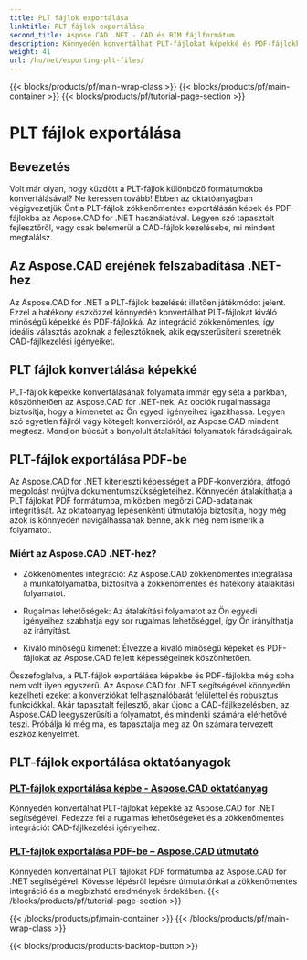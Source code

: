 ```yaml
---
title: PLT fájlok exportálása
linktitle: PLT fájlok exportálása
second_title: Aspose.CAD .NET - CAD és BIM fájlformátum
description: Könnyedén konvertálhat PLT-fájlokat képekké és PDF-fájlokká az Aspose.CAD for .NET segítségével. Fedezze fel a zökkenőmentes integrációt és a CAD-fájlkezelés rugalmas lehetőségeit.
weight: 41
url: /hu/net/exporting-plt-files/
---
```


{{< blocks/products/pf/main-wrap-class >}}
{{< blocks/products/pf/main-container >}}
{{< blocks/products/pf/tutorial-page-section >}}

# PLT fájlok exportálása


## Bevezetés

Volt már olyan, hogy küzdött a PLT-fájlok különböző formátumokba konvertálásával? Ne keressen tovább! Ebben az oktatóanyagban végigvezetjük Önt a PLT-fájlok zökkenőmentes exportálásán képek és PDF-fájlokba az Aspose.CAD for .NET használatával. Legyen szó tapasztalt fejlesztőről, vagy csak belemerül a CAD-fájlok kezelésébe, mi mindent megtalálsz.

## Az Aspose.CAD erejének felszabadítása .NET-hez

Az Aspose.CAD for .NET a PLT-fájlok kezelését illetően játékmódot jelent. Ezzel a hatékony eszközzel könnyedén konvertálhat PLT-fájlokat kiváló minőségű képekké és PDF-fájlokká. Az integráció zökkenőmentes, így ideális választás azoknak a fejlesztőknek, akik egyszerűsíteni szeretnék CAD-fájlkezelési igényeiket.

## PLT fájlok konvertálása képekké

PLT-fájlok képekké konvertálásának folyamata immár egy séta a parkban, köszönhetően az Aspose.CAD for .NET-nek. Az opciók rugalmassága biztosítja, hogy a kimenetet az Ön egyedi igényeihez igazíthassa. Legyen szó egyetlen fájlról vagy kötegelt konverzióról, az Aspose.CAD mindent megtesz. Mondjon búcsút a bonyolult átalakítási folyamatok fáradságainak.

## PLT-fájlok exportálása PDF-be

Az Aspose.CAD for .NET kiterjeszti képességeit a PDF-konverzióra, átfogó megoldást nyújtva dokumentumszükségleteihez. Könnyedén átalakíthatja a PLT fájlokat PDF formátumba, miközben megőrzi CAD-adatainak integritását. Az oktatóanyag lépésenkénti útmutatója biztosítja, hogy még azok is könnyedén navigálhassanak benne, akik még nem ismerik a folyamatot.

### Miért az Aspose.CAD .NET-hez?

- Zökkenőmentes integráció: Az Aspose.CAD zökkenőmentes integrálása a munkafolyamatba, biztosítva a zökkenőmentes és hatékony átalakítási folyamatot.
  
- Rugalmas lehetőségek: Az átalakítási folyamatot az Ön egyedi igényeihez szabhatja egy sor rugalmas lehetőséggel, így Ön irányíthatja az irányítást.

- Kiváló minőségű kimenet: Élvezze a kiváló minőségű képeket és PDF-fájlokat az Aspose.CAD fejlett képességeinek köszönhetően.

Összefoglalva, a PLT-fájlok exportálása képekbe és PDF-fájlokba még soha nem volt ilyen egyszerű. Az Aspose.CAD for .NET segítségével könnyedén kezelheti ezeket a konverziókat felhasználóbarát felülettel és robusztus funkciókkal. Akár tapasztalt fejlesztő, akár újonc a CAD-fájlkezelésben, az Aspose.CAD leegyszerűsíti a folyamatot, és mindenki számára elérhetővé teszi. Próbálja ki még ma, és tapasztalja meg az Ön számára tervezett eszköz kényelmét.
## PLT-fájlok exportálása oktatóanyagok
### [PLT-fájlok exportálása képbe - Aspose.CAD oktatóanyag](./exporting-plt-files-to-image/)
Könnyedén konvertálhat PLT-fájlokat képekké az Aspose.CAD for .NET segítségével. Fedezze fel a rugalmas lehetőségeket és a zökkenőmentes integrációt CAD-fájlkezelési igényeihez.
### [PLT-fájlok exportálása PDF-be – Aspose.CAD útmutató](./exporting-plt-files-to-pdf/)
Könnyedén konvertálhat PLT fájlokat PDF formátumba az Aspose.CAD for .NET segítségével. Kövesse lépésről lépésre útmutatónkat a zökkenőmentes integráció és a megbízható eredmények érdekében.
{{< /blocks/products/pf/tutorial-page-section >}}

{{< /blocks/products/pf/main-container >}}
{{< /blocks/products/pf/main-wrap-class >}}

{{< blocks/products/products-backtop-button >}}
